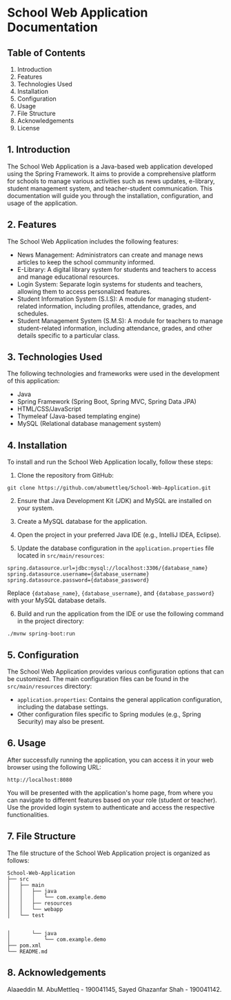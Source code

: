 # School Web Application Documentation

## Table of Contents

1. Introduction
2. Features
3. Technologies Used
4. Installation
5. Configuration
6. Usage
7. File Structure
8. Acknowledgements
9. License

## 1. Introduction

The School Web Application is a Java-based web application developed using the Spring Framework. It aims to provide a comprehensive platform for schools to manage various activities such as news updates, e-library, student management system, and teacher-student communication. This documentation will guide you through the installation, configuration, and usage of the application.

## 2. Features

The School Web Application includes the following features:

- News Management: Administrators can create and manage news articles to keep the school community informed.
- E-Library: A digital library system for students and teachers to access and manage educational resources.
- Login System: Separate login systems for students and teachers, allowing them to access personalized features.
- Student Information System (S.I.S): A module for managing student-related information, including profiles, attendance, grades, and schedules.
- Student Management System (S.M.S): A module for teachers to manage student-related information, including attendance, grades, and other details specific to a particular class.

## 3. Technologies Used

The following technologies and frameworks were used in the development of this application:

- Java
- Spring Framework (Spring Boot, Spring MVC, Spring Data JPA)
- HTML/CSS/JavaScript
- Thymeleaf (Java-based templating engine)
- MySQL (Relational database management system)

## 4. Installation

To install and run the School Web Application locally, follow these steps:

1. Clone the repository from GitHub:

```
git clone https://github.com/abumettleq/School-Web-Application.git
```

2. Ensure that Java Development Kit (JDK) and MySQL are installed on your system.

3. Create a MySQL database for the application.

4. Open the project in your preferred Java IDE (e.g., IntelliJ IDEA, Eclipse).

5. Update the database configuration in the `application.properties` file located in `src/main/resources`:

```
spring.datasource.url=jdbc:mysql://localhost:3306/{database_name}
spring.datasource.username={database_username}
spring.datasource.password={database_password}
```

Replace `{database_name}`, `{database_username}`, and `{database_password}` with your MySQL database details.

6. Build and run the application from the IDE or use the following command in the project directory:

```
./mvnw spring-boot:run
```

## 5. Configuration

The School Web Application provides various configuration options that can be customized. The main configuration files can be found in the `src/main/resources` directory:

- `application.properties`: Contains the general application configuration, including the database settings.
- Other configuration files specific to Spring modules (e.g., Spring Security) may also be present.

## 6. Usage

After successfully running the application, you can access it in your web browser using the following URL:

```
http://localhost:8080
```

You will be presented with the application's home page, from where you can navigate to different features based on your role (student or teacher). Use the provided login system to authenticate and access the respective functionalities.

## 7. File Structure

The file structure of the School Web Application project is organized as follows:

```
School-Web-Application
├── src
│   ├── main
│   │   ├── java
│   │   │   └── com.example.demo
│   │   ├── resources
│   │   └── webapp
│   └── test


│       └── java
│           └── com.example.demo
├── pom.xml
└── README.md
```

## 8. Acknowledgements

Alaaeddin M. AbuMettleq - 190041145, Sayed Ghazanfar Shah - 190041142.

